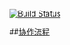 [![Build Status](https://travis-ci.org/HackTec/Effective-Python.png)](https://travis-ci.org/HackTec/Effective-Python)

##[协作流程](https://github.com/HackTec/wiki/wiki/collaboration)
